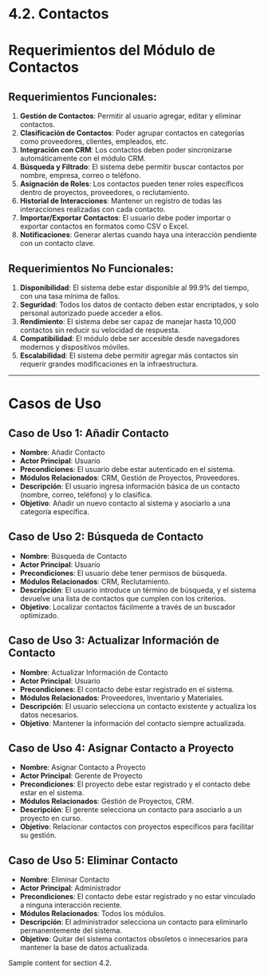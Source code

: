 # 4.2. Contactos
# Requerimientos del Módulo de Contactos

## Requerimientos Funcionales:
1. **Gestión de Contactos**: Permitir al usuario agregar, editar y eliminar contactos.
2. **Clasificación de Contactos**: Poder agrupar contactos en categorías como proveedores, clientes, empleados, etc.
3. **Integración con CRM**: Los contactos deben poder sincronizarse automáticamente con el módulo CRM.
4. **Búsqueda y Filtrado**: El sistema debe permitir buscar contactos por nombre, empresa, correo o teléfono.
5. **Asignación de Roles**: Los contactos pueden tener roles específicos dentro de proyectos, proveedores, o reclutamiento.
6. **Historial de Interacciones**: Mantener un registro de todas las interacciones realizadas con cada contacto.
7. **Importar/Exportar Contactos**: El usuario debe poder importar o exportar contactos en formatos como CSV o Excel.
8. **Notificaciones**: Generar alertas cuando haya una interacción pendiente con un contacto clave.

## Requerimientos No Funcionales:
1. **Disponibilidad**: El sistema debe estar disponible al 99.9% del tiempo, con una tasa mínima de fallos.
2. **Seguridad**: Todos los datos de contacto deben estar encriptados, y solo personal autorizado puede acceder a ellos.
3. **Rendimiento**: El sistema debe ser capaz de manejar hasta 10,000 contactos sin reducir su velocidad de respuesta.
4. **Compatibilidad**: El módulo debe ser accesible desde navegadores modernos y dispositivos móviles.
5. **Escalabilidad**: El sistema debe permitir agregar más contactos sin requerir grandes modificaciones en la infraestructura.

---

# Casos de Uso

## Caso de Uso 1: Añadir Contacto
- **Nombre**: Añadir Contacto
- **Actor Principal**: Usuario
- **Precondiciones**: El usuario debe estar autenticado en el sistema.
- **Módulos Relacionados**: CRM, Gestión de Proyectos, Proveedores.
- **Descripción**: El usuario ingresa información básica de un contacto (nombre, correo, teléfono) y lo clasifica.
- **Objetivo**: Añadir un nuevo contacto al sistema y asociarlo a una categoría específica.

## Caso de Uso 2: Búsqueda de Contacto
- **Nombre**: Búsqueda de Contacto
- **Actor Principal**: Usuario
- **Precondiciones**: El usuario debe tener permisos de búsqueda.
- **Módulos Relacionados**: CRM, Reclutamiento.
- **Descripción**: El usuario introduce un término de búsqueda, y el sistema devuelve una lista de contactos que cumplen con los criterios.
- **Objetivo**: Localizar contactos fácilmente a través de un buscador optimizado.

## Caso de Uso 3: Actualizar Información de Contacto
- **Nombre**: Actualizar Información de Contacto
- **Actor Principal**: Usuario
- **Precondiciones**: El contacto debe estar registrado en el sistema.
- **Módulos Relacionados**: Proveedores, Inventario y Materiales.
- **Descripción**: El usuario selecciona un contacto existente y actualiza los datos necesarios.
- **Objetivo**: Mantener la información del contacto siempre actualizada.

## Caso de Uso 4: Asignar Contacto a Proyecto
- **Nombre**: Asignar Contacto a Proyecto
- **Actor Principal**: Gerente de Proyecto
- **Precondiciones**: El proyecto debe estar registrado y el contacto debe estar en el sistema.
- **Módulos Relacionados**: Gestión de Proyectos, CRM.
- **Descripción**: El gerente selecciona un contacto para asociarlo a un proyecto en curso.
- **Objetivo**: Relacionar contactos con proyectos específicos para facilitar su gestión.

## Caso de Uso 5: Eliminar Contacto
- **Nombre**: Eliminar Contacto
- **Actor Principal**: Administrador
- **Precondiciones**: El contacto debe estar registrado y no estar vinculado a ninguna interacción reciente.
- **Módulos Relacionados**: Todos los módulos.
- **Descripción**: El administrador selecciona un contacto para eliminarlo permanentemente del sistema.
- **Objetivo**: Quitar del sistema contactos obsoletos o innecesarios para mantener la base de datos actualizada.

Sample content for section 4.2.

